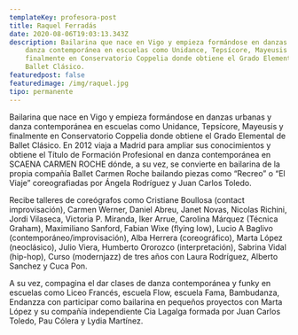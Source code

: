 ```yaml
---
templateKey: profesora-post
title: Raquel Ferradás
date: 2020-08-06T19:03:13.343Z
description: Bailarina que nace en Vigo y empieza formándose en danzas urbanas y
    danza contemporánea en escuelas como Unidance, Tepsícore, Mayeusis y
    finalmente en Conservatorio Coppelia donde obtiene el Grado Elemental de
    Ballet Clásico.
featuredpost: false
featuredimage: /img/raquel.jpg
tipo: permanente
---
```


Bailarina que nace en Vigo y empieza formándose en danzas urbanas y danza contemporánea en escuelas como Unidance, Tepsícore, Mayeusis y finalmente en Conservatorio Coppelia donde obtiene el Grado Elemental de Ballet Clásico.
En 2012 viaja a Madrid para ampliar sus conocimientos y obtiene el Título de Formación Profesional en danza contemporánea en SCAENA CARMEN ROCHE dónde, a su vez, se convierte en bailarina de la propia compañía Ballet Carmen Roche bailando piezas como “Recreo” o “El Viaje” coreografiadas por Ángela Rodríguez y Juan Carlos Toledo.

Recibe talleres de coreógrafos como Cristiane Boullosa (contact improvisación), Carmen Werner, Daniel Abreu, Janet Novas, Nicolas Richini, Jordi Vilaseca, Victoria P. Miranda, Iker Arrue, Carolina Márquez (Técnica Graham), Maximiliano Sanford, Fabian Wixe (flying low), Lucio A Baglivo (contemporáneo/improvisación), Alba Herrera (coreográfico), Marta López (neoclásico), Julio Viera, Humberto Ororozco (interpretación), Sabrina Vidal (hip-hop), Curso (modernjazz) de tres años con Laura Rodríguez, Alberto Sanchez y Cuca Pon.

A su vez, compagina el dar clases de danza contemporánea y funky en escuelas como Liceo Francés, escuela Flow, escuela Fama, Bambudanza, Endanzza con participar como bailarina en pequeños proyectos con Marta López y su compañía independiente Cia Lagalga formada por Juan Carlos Toledo, Pau Cólera y Lydia Martínez.
